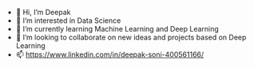 - 👋 Hi, I’m Deepak
- 👀 I’m interested in Data Science
- 🌱 I’m currently learning Machine Learning and Deep Learning
- 💞️ I’m looking to collaborate on new ideas and projects based on Deep Learning
- 📫 https://www.linkedin.com/in/deepak-soni-400561166/

<!---
suryavandeep/suryavandeep is a ✨ special ✨ repository because its `README.md` (this file) appears on your GitHub profile.
You can click the Preview link to take a look at your changes.
--->
